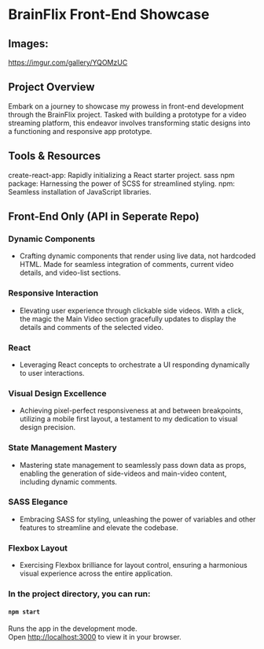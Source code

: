 # BrainFlix Front-End Showcase #

## Images: ##
https://imgur.com/gallery/YQOMzUC

## Project Overview ##

Embark on a journey to showcase my prowess in front-end development through the BrainFlix project. Tasked with building a prototype for a video streaming platform, this endeavor involves transforming static designs into a functioning and responsive app prototype.

## Tools & Resources ##

create-react-app: Rapidly initializing a React starter project.
sass npm package: Harnessing the power of SCSS for streamlined styling.
npm: Seamless installation of JavaScript libraries.

## Front-End Only (API in Seperate Repo) ##

### Dynamic Components ###

* Crafting dynamic components that render using live data, not hardcoded HTML. Made for seamless integration of comments, current video details, and video-list sections.

### Responsive Interaction ###

* Elevating user experience through clickable side videos. With a click, the magic the Main Video section gracefully updates to display the details and comments of the selected video.

### React ###

* Leveraging React concepts to orchestrate a UI responding dynamically to user interactions.

### Visual Design Excellence ###
* Achieving pixel-perfect responsiveness at and between breakpoints, utilizing a mobile first layout, a testament to my dedication to visual design precision.

### State Management Mastery ###

* Mastering state management to seamlessly pass down data as props, enabling the generation of side-videos and main-video content, including dynamic comments.

### SASS Elegance ###

* Embracing SASS for styling, unleashing the power of variables and other features to streamline and elevate the codebase.

### Flexbox Layout ###

* Exercising Flexbox brilliance for layout control, ensuring a harmonious visual experience across the entire application.


### In the project directory, you can run: ###

#### `npm start`

Runs the app in the development mode.\
Open [http://localhost:3000](http://localhost:3000) to view it in your browser.


